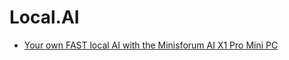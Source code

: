 # Local.AI
- [Your own FAST local AI with the Minisforum AI X1 Pro Mini PC](https://youtu.be/DQ6aDL4-Aao)

